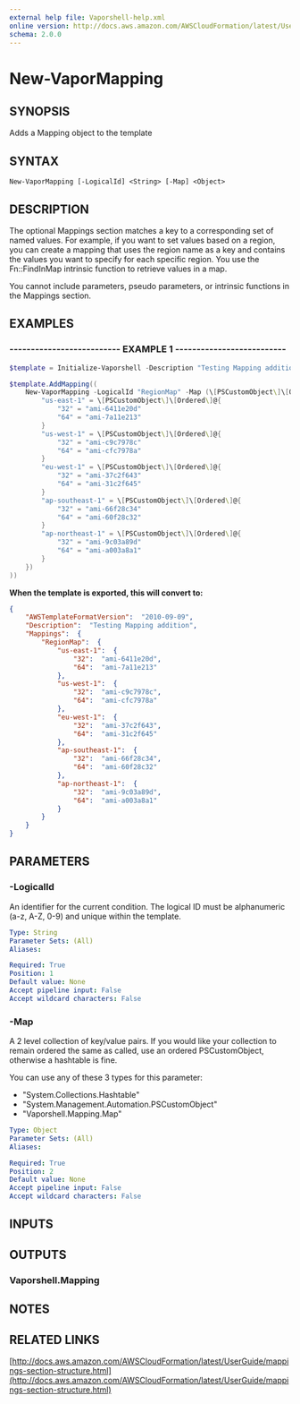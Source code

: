 ```yaml
---
external help file: Vaporshell-help.xml
online version: http://docs.aws.amazon.com/AWSCloudFormation/latest/UserGuide/mappings-section-structure.html
schema: 2.0.0
---
```


# New-VaporMapping

## SYNOPSIS
Adds a Mapping object to the template

## SYNTAX

```
New-VaporMapping [-LogicalId] <String> [-Map] <Object>
```

## DESCRIPTION
The optional Mappings section matches a key to a corresponding set of named values.
For example, if you want to set values based on a region, you can create a mapping that uses the region name as a key and contains the values you want to specify for each specific region.
You use the Fn::FindInMap intrinsic function to retrieve values in a map.

You cannot include parameters, pseudo parameters, or intrinsic functions in the Mappings section.

## EXAMPLES

### -------------------------- EXAMPLE 1 --------------------------
```powershell
$template = Initialize-Vaporshell -Description "Testing Mapping addition"

$template.AddMapping((
    New-VaporMapping -LogicalId "RegionMap" -Map (\[PSCustomObject\]\[Ordered\]@{
        "us-east-1" = \[PSCustomObject\]\[Ordered\]@{
            "32" = "ami-6411e20d"
            "64" = "ami-7a11e213"
        }
        "us-west-1" = \[PSCustomObject\]\[Ordered\]@{
            "32" = "ami-c9c7978c"
            "64" = "ami-cfc7978a"
        }
        "eu-west-1" = \[PSCustomObject\]\[Ordered\]@{
            "32" = "ami-37c2f643"
            "64" = "ami-31c2f645"
        }
        "ap-southeast-1" = \[PSCustomObject\]\[Ordered\]@{
            "32" = "ami-66f28c34"
            "64" = "ami-60f28c32"
        }
        "ap-northeast-1" = \[PSCustomObject\]\[Ordered\]@{
            "32" = "ami-9c03a89d"
            "64" = "ami-a003a8a1"
        }
    })
))
```

**When the template is exported, this will convert to:** 
```json
{
    "AWSTemplateFormatVersion":  "2010-09-09",
    "Description":  "Testing Mapping addition",
    "Mappings":  {
        "RegionMap":  {
            "us-east-1":  {
                "32":  "ami-6411e20d",
                "64":  "ami-7a11e213"
            },
            "us-west-1":  {
                "32":  "ami-c9c7978c",
                "64":  "ami-cfc7978a"
            },
            "eu-west-1":  {
                "32":  "ami-37c2f643",
                "64":  "ami-31c2f645"
            },
            "ap-southeast-1":  {
                "32":  "ami-66f28c34",
                "64":  "ami-60f28c32"
            },
            "ap-northeast-1":  {
                "32":  "ami-9c03a89d",
                "64":  "ami-a003a8a1"
            }
        }
    }
}
```

## PARAMETERS

### -LogicalId
An identifier for the current condition.
The logical ID must be alphanumeric (a-z, A-Z, 0-9) and unique within the template.

```yaml
Type: String
Parameter Sets: (All)
Aliases: 

Required: True
Position: 1
Default value: None
Accept pipeline input: False
Accept wildcard characters: False
```

### -Map
A 2 level collection of key/value pairs.
If you would like your collection to remain ordered the same as called, use an ordered PSCustomObject, otherwise a hashtable is fine.

You can use any of these 3 types for this parameter:
* "System.Collections.Hashtable"
* "System.Management.Automation.PSCustomObject"
* "Vaporshell.Mapping.Map"

```yaml
Type: Object
Parameter Sets: (All)
Aliases: 

Required: True
Position: 2
Default value: None
Accept pipeline input: False
Accept wildcard characters: False
```

## INPUTS

## OUTPUTS

### Vaporshell.Mapping

## NOTES

## RELATED LINKS

[http://docs.aws.amazon.com/AWSCloudFormation/latest/UserGuide/mappings-section-structure.html](http://docs.aws.amazon.com/AWSCloudFormation/latest/UserGuide/mappings-section-structure.html)


